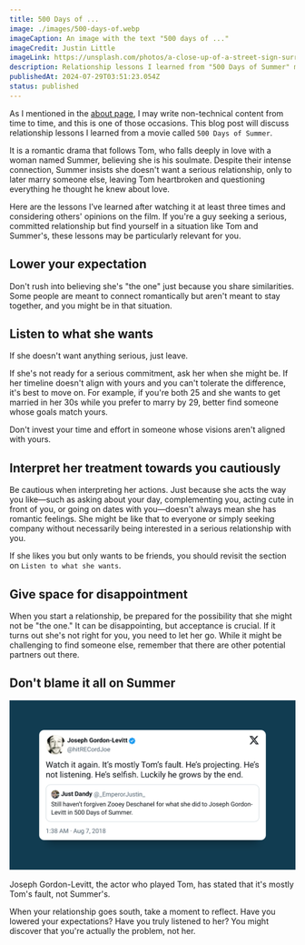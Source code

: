 ```yaml
---
title: 500 Days of ...
image: ./images/500-days-of.webp
imageCaption: An image with the text "500 days of ..."
imageCredit: Justin Little
imageLink: https://unsplash.com/photos/a-close-up-of-a-street-sign-surrounded-by-leaves-hxUnNtWIjso
description: Relationship lessons I learned from "500 Days of Summer" movie
publishedAt: 2024-07-29T03:51:23.054Z
status: published
---
```


As I mentioned in the [about page](/about), I may write non-technical content from time to time, and this is one of those occasions. This blog post will discuss relationship lessons I learned from a movie called `500 Days of Summer`.

It is a romantic drama that follows Tom, who falls deeply in love with a woman named Summer, believing she is his soulmate. Despite their intense connection, Summer insists she doesn't want a serious relationship, only to later marry someone else, leaving Tom heartbroken and questioning everything he thought he knew about love.

Here are the lessons I’ve learned after watching it at least three times and considering others' opinions on the film. If you're a guy seeking a serious, committed relationship but find yourself in a situation like Tom and Summer's, these lessons may be particularly relevant for you.

## Lower your expectation

Don't rush into believing she's "the one" just because you share similarities. Some people are meant to connect romantically but aren't meant to stay together, and you might be in that situation.

## Listen to what she wants

If she doesn't want anything serious, just leave.

If she's not ready for a serious commitment, ask her when she might be. If her timeline doesn't align with yours and you can't tolerate the difference, it's best to move on. For example, if you're both 25 and she wants to get married in her 30s while you prefer to marry by 29, better find someone whose goals match yours.

Don't invest your time and effort in someone whose visions aren't aligned with yours.

## Interpret her treatment towards you cautiously

Be cautious when interpreting her actions. Just because she acts the way you like—such as asking about your day, complementing you, acting cute in front of you, or going on dates with you—doesn't always mean she has romantic feelings. She might be like that to everyone or simply seeking company without necessarily being interested in a serious relationship with you.

If she likes you but only wants to be friends, you should revisit the section on `Listen to what she wants`.

## Give space for disappointment

When you start a relationship, be prepared for the possibility that she might not be "the one." It can be disappointing, but acceptance is crucial. If it turns out she's not right for you, you need to let her go. While it might be challenging to find someone else, remember that there are other potential partners out there.

## Don't blame it all on Summer

![Joseph Gordon-Levitt tweet about Tom](./images/joseph-tweet.png)

Joseph Gordon-Levitt, the actor who played Tom, has stated that it's mostly Tom's fault, not Summer's.

When your relationship goes south, take a moment to reflect. Have you lowered your expectations? Have you truly listened to her? You might discover that you're actually the problem, not her.
